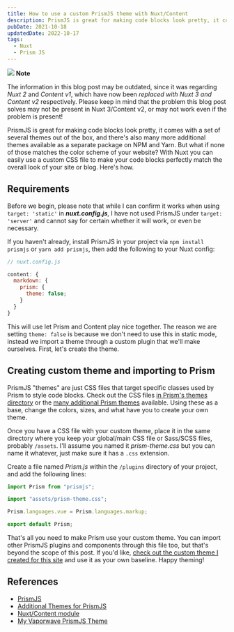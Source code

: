 ```yaml
---
title: How to use a custom PrismJS theme with Nuxt/Content
description: PrismJS is great for making code blocks look pretty, it comes with a set of several themes out of the box, and there's also many more additional themes available as a separate package on NPM and Yarn. But what if none of those matches the color scheme of your website? With Nuxt you can easily use a custom CSS file to make your code blocks perfectly match the overall look of your site or blog. Here's how.
pubDate: 2021-10-18
updatedDate: 2022-10-17
tags:
  - Nuxt
  - Prism JS
---
```


<div>
  <div class="note">
    <span>
      <img src="/img/assets/note.svg" class="note-icon">
      <b>Note</b>
    </span>
    <p>
      The information in this blog post may be outdated, since it was regarding <em>Nuxt 2</em> and <em>Content v1</em>, which have now been <em>replaced with Nuxt 3 and Content v2</em> respectively. Please keep in mind that the problem this blog post solves may not be present in Nuxt 3/Content v2, or may not work even if the problem is present!
    </p>
  </div>
</div>

PrismJS is great for making code blocks look pretty, it comes with a set of several themes out of the box, and there's also many more additional themes available as a separate package on NPM and Yarn. But what if none of those matches the color scheme of your website? With Nuxt you can easily use a custom CSS file to make your code blocks perfectly match the overall look of your site or blog. Here's how.

## Requirements

Before we begin, please note that while I can confirm it works when using `target: 'static'` in **_nuxt.config.js_**, I have not used PrismJS under `target: 'server'` and cannot say for certain whether it will work, or even be necessary.

If you haven't already, install PrismJS in your project via `npm install prismjs` or `yarn add prismjs`, then add the following to your Nuxt config:

```js
// nuxt.config.js

content: {
  markdown: {
    prism: {
      theme: false;
    }
  }
}
```

This will use let Prism and Content play nice together. The reason we are setting `theme: false` is because we don't need to use this in static mode, instead we import a theme through a custom plugin that we'll make ourselves. First, let's create the theme.

## Creating custom theme and importing to Prism

PrismJS "themes" are just CSS files that target specific classes used by Prism to style code blocks. Check out the CSS files [in Prism's themes directory](https://github.com/PrismJS/prism/tree/master/themes) or the [many additional Prism themes](https://github.com/PrismJS/prism-themes/tree/master/themes) available. Using these as a base, change the colors, sizes, and what have you to create your own theme.

Once you have a CSS file with your custom theme, place it in the same directory where you keep your global/main CSS file or Sass/SCSS files, probably `/assets`. I'll assume you named it _*prism-theme.css*_ but you can name it whatever, just make sure it has a `.css` extension.

Create a file named _*Prism.js*_ within the `/plugins` directory of your project, and add the following lines:

```js
import Prism from "prismjs";

import "assets/prism-theme.css";

Prism.languages.vue = Prism.languages.markup;

export default Prism;
```

That's all you need to make Prism use your custom theme. You can import other PrismJS plugins and components through this file too, but that's beyond the scope of this post. If you'd like, [check out the custom theme I created for this site](https://gist.github.com/fullmetalbrackets/c4cf2b4ee2cf78c99997e6cc31ea6aa0) and use it as your own baseline. Happy theming!

## References

- [PrismJS](https://github.com/PrismJS/prism)
- [Additional Themes for PrismJS](https://github.com/PrismJS/prism-themes)
- [Nuxt/Content module](https://github.com/nuxt/content)
- [My Vaporwave PrismJS Theme](https://gist.github.com/fullmetalbrackets/c4cf2b4ee2cf78c99997e6cc31ea6aa0)
